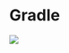 # Gradle

[![](https://jitpack.io/v/zj565061763/compose-tab.svg)](https://jitpack.io/#zj565061763/comopse-tab)